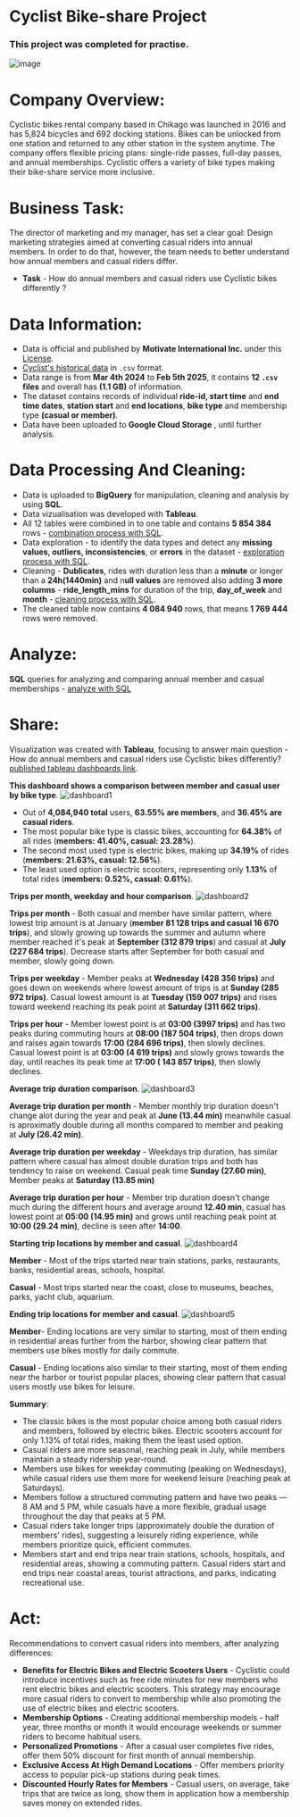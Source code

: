 # Cyclist Bike-share Project
### This project was completed for practise.
![image](https://miro.medium.com/v2/resize:fit:768/0*Udb72NivtDgfeetj.png)

# Company Overview:
Cyclistic bikes rental company based in Chikago was launched in 2016 and has 5,824  bicycles and 692 docking stations. Bikes can be unlocked from one station and returned to any other station in the
system anytime. The company offers flexible pricing plans: single-ride passes, full-day passes, and annual memberships. Cyclistic offers a variety of bike types making their bike-share service more inclusive.

# Business Task:
The director of marketing and my manager, has set a clear goal: Design marketing strategies aimed at converting casual riders into annual members. In order to do that, however, the team needs to better understand how annual members and casual riders differ.

* **Task** - How do annual members and casual riders use Cyclistic bikes differently ?

# Data Information:

* Data is official and published by **Motivate International Inc.** under this [License](https://divvybikes.com/data-license-agreement).
* [Cyclist's historical data](https://divvy-tripdata.s3.amazonaws.com/index.html) in `.csv` format.
* Data range is from **Mar 4th 2024** to **Feb 5th 2025**, it contains **12 `.csv` files** and overall has **(1.1 GB)** of information.
* The dataset contains records of individual **ride-id, start time** and **end time dates**, **station start** and **end locations**, **bike type** and membership type **(casual or member)**.
* Data have been uploaded to **Google Cloud Storage** , until further analysis.

# Data Processing And Cleaning:
* Data is uploaded to **BigQuery** for manipulation, cleaning and analysis by using **SQL**.
* Data vizualisation was developed with **Tableau**.
* All 12 tables were combined in to one table and contains **5 854 384** rows - [combination process with SQL](data_combining.sql).
* Data exploration - to identify the data types and detect any **missing values, outliers, inconsistencies**, or **errors** in the dataset - [exploration process with SQL](data_exploration.sql).
* Cleaning - **Dublicates**, rides with duration less than a **minute** or longer than a **24h(1440min)** and n**ull values** are removed also adding **3 more columns** - **ride_length_mins** for duration of the trip, **day_of_week** and **month** - [cleaning process with SQL](data_cleaning.sql).
* The cleaned table now contains **4 084 940** rows, that means **1 769 444** rows were removed.

# Analyze:

**SQL** queries for analyzing and comparing annual member and casual memberships - [analyze with SQL](data_analysis.sql)

# Share:

Visualization was created with **Tableau**, focusing to answer main question - How do annual members and casual riders use Cyclistic bikes differently? [published tableau dashboards link](https://public.tableau.com/views/CyclistBike-shareProject/OfTotalRides?:language=en-US&:sid=&:redirect=auth&:display_count=n&:origin=viz_share_link).

**This dashboard shows a comparison between member and casual user by bike type**.
![dashboard1](https://github.com/user-attachments/assets/b7e965fb-4c40-476c-ad57-1bbe31c6fa2b)


* Out of **4,084,940 total** users, **63.55% are members**, and **36.45% are casual riders**.
* The most popular bike type is classic bikes, accounting for **64.38%** of all rides (**members: 41.40%, casual: 23.28%**).
* The second most used type is electric bikes, making up **34.19%** of rides (**members: 21.63%, casual: 12.56%**).
* The least used option is electric scooters, representing only **1.13%** of total rides (**members: 0.52%, casual: 0.61%**).

**Trips per month, weekday and hour comparison**.
![dashboard2](https://github.com/user-attachments/assets/1b20e742-6c33-4a3b-9b18-b686ed77d839)


**Trips per month** - Both casual and member have similar pattern, where lowest trip amount is at January (**member 81 128 trips and casual 16 670 trips**), and slowly growing up towards the summer and autumn where member reached it's peak at **September (312 879 trips**) and casual at **July (227 684 trips**). Decrease starts after September for both casual and member, slowly going down.

**Trips per weekday** - Member peaks at **Wednesday (428 356 trips)** and goes down on weekends where lowest amount of trips is at **Sunday (285 972 trips)**. Casual lowest amount is at **Tuesday (159 007 trips)** and rises toward weekend reaching its peak point at **Saturday (311 662 trips)**.

**Trips per hour** - Member lowest point is at **03:00 (3997 trips)** and has two peaks during commuting hours at **08:00 (187 504 trips)**, then drops down and raises again towards **17:00 (284 696 trips)**, then slowly declines. 
Casual lowest point is at **03:00 (4 619 trips)** and slowly grows towards the day, until reaches its peak time at **17:00 ( 143 857 trips)**, then slowly declines.

**Average trip duration comparison**.
![dashboard3](https://github.com/user-attachments/assets/f562b739-8c4b-4835-b617-ba1cce78d7b1)


**Average trip duration per month** - Member monthly trip duration doesn't change alot during the year and peak at **June (13.44 min)** meanwhile casual is aproximatly double during all months compared to member and peaking at **July (26.42 min)**.

**Average trip duration per weekday** - Weekdays trip duration, has similar pattern where casual has almost double duration trips and both has tendency to raise on weekend. Casual peak time **Sunday (27.60 min)**, Member peaks at **Saturday (13.85 min)**

**Average trip duration per hour** - Member trip duration doesn't change much during the different hours and average around **12.40 min**, casual has lowest point at **05:00 (14.95 min)** and grows until reaching peak point at **10:00 (29.24 min)**, decline is seen after **14:00**.

**Starting trip locations by member and casual**.
![dashboard4](https://github.com/user-attachments/assets/889f6be6-39d8-4ec6-b1e7-a1ed961c4b7c)

**Member** - Most of the trips started near train stations, parks, restaurants, banks, residential areas, schools, hospital.

**Casual** - Most trips started near the coast, close to museums, beaches, parks, yacht club, aquarium.

**Ending trip locations for member and casual**.
![dashboard5](https://github.com/user-attachments/assets/3ae9ba17-8cd3-4226-b186-bfb760ddeadb)

**Member**- Ending locations are very similar to starting, most of them ending in residential areas further from the harbor, showing clear pattern that members use bikes mostly for daily commute.

**Casual** - Ending locations also similar to their starting, most of them ending near the harbor or tourist popular places, showing clear pattern that casual users mostly use bikes for leisure.

**Summary**: 

* The classic bikes is the most popular choice among both casual riders and members, followed by electric bikes. Electric scooters account for only 1.13% of total rides, making them the least used option.
* Casual riders are more seasonal, reaching peak in July, while members maintain a steady ridership year-round.
* Members use bikes for weekday commuting (peaking on Wednesdays), while casual riders use them more for weekend leisure (reaching peak at Saturdays).
* Members follow a structured commuting pattern and have two peaks — 8 AM and 5 PM, while casuals have a more flexible, gradual usage throughout the day that peaks at 5 PM.
* Casual riders take longer trips (approximately double the duration of members' rides), suggesting a leisurely riding experience, while members prioritize quick, efficient commutes.
* Members start and end trips near train stations, schools, hospitals, and residential areas, showing a commuting pattern. Casual riders start and end trips near coastal areas, tourist attractions, and parks, indicating recreational use.

# Act:

Recommendations to convert casual riders into members, after analyzing differences:

* **Benefits for Electric Bikes and Electric Scooters Users** - Cyclistic could introduce incentives such as free ride minutes for new members who rent electric bikes and electric scooters. This strategy may encourage more casual riders to convert to membership while also promoting the use of electric bikes and electric scooters.
* **Membership Options** - Creating additional membership models - half year, three months or month it would encourage weekends or summer riders to become habitual users.
* **Personalized Promotions** - After a casual user completes five rides, offer them 50% discount for first month of annual membership.
* **Exclusive Access At High Demand Locations** - Offer members priority access to popular pick-up stations during peak times.
* **Discounted Hourly Rates for Members** - Casual users, on average, take trips that are twice as long, show them in application how a membership saves money on extended rides.
















